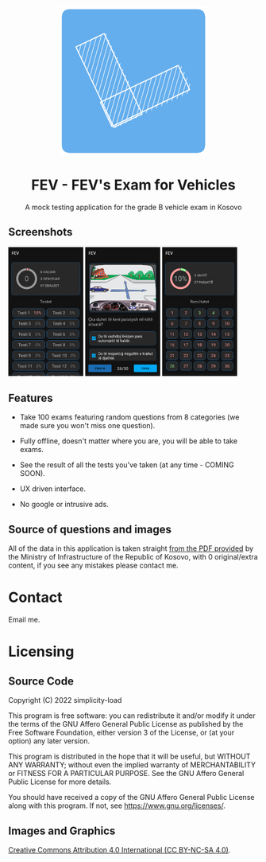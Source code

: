 <div align="center">
<p align="center"> 
	<img src="./imgs/logo.png" width=300/>
</p>
<h1 align="center">
FEV - FEV's Exam for Vehicles
</h1>
</div>


<p align="center">
A mock testing application for the grade B vehicle exam in Kosovo
</p>


## Screenshots

<div>
<img src="./imgs/overview.png" width="30%" alt="Overview Screen"/>
<img src="./imgs/question.png" width="30%" alt="Testing Screen" />
<img src="./imgs/result.png"   width="30%" alt="Result Screen"  />
</div>


## Features

- Take 100 exams featuring random questions from 8 categories (we made sure you won't miss one question).

- Fully offline, doesn't matter where you are, you will be able to take exams.

- See the result of all the tests you've taken (at any time - COMING SOON).

- UX driven interface.

- No google or intrusive ads.


## Source of questions and images

All of the data in this application is taken straight [from the PDF provided](https://www.mit-ks.net/sq/rregullat-e-komunikacionit-38) by the Ministry of Infrastructure of the Republic of Kosovo, with 0 original/extra content, if you see any mistakes please contact me.


# Contact

Email me.


# Licensing

## Source Code

Copyright (C) 2022 simplicity-load

This program is free software: you can redistribute it and/or modify it under the terms of the GNU Affero General Public License as published by the Free Software Foundation, either version 3 of the License, or (at your option) any later version.

This program is distributed in the hope that it will be useful, but WITHOUT ANY WARRANTY; without even the implied warranty of MERCHANTABILITY or FITNESS FOR A PARTICULAR PURPOSE. See the GNU Affero General Public License for more details.

You should have received a copy of the GNU Affero General Public License along with this program. If not, see https://www.gnu.org/licenses/.

## Images and Graphics

[Creative Commons Attribution 4.0 International (CC BY-NC-SA 4.0)](https://creativecommons.org/licenses/by-nc-sa/4.0/).
